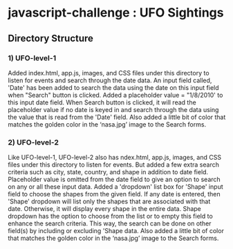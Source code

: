 # javascript-challenge : UFO Sightings 

## Directory Structure
### 1) UFO-level-1
Added index.html, app.js, images, and CSS files under this directory to listen for events and search through the date data. An input field called, 'Date' has been added to search the data using the date on this input field when "Search" button is clicked. Added a placeholder value = "1/8/2010' to this input date field. When Search button is clicked, it will read the placeholder value if no date is keyed in and search through the data using the value that is read from the 'Date' field. Also added a little bit of color that matches the golden color in the ‘nasa.jpg’ image to the Search forms.

### 2) UFO-level-2
Like UFO-level-1, UFO-level-2 also has ndex.html, app.js, images, and CSS files under this directory to listen for events. But added a few extra search criteria such as city, state, country, and shape in addition to date field. Placeholder value is omitted from the date field to give an option to search on any or all these input data. Added a 'dropdown' list box for 'Shape' input field to choose the shapes from the given field. If any date is entered, then 'Shape' dropdown will list only the shapes that are associated with that date. Otherwise, it will display every shape in the entire data. Shape dropdown has the option to choose from the list or to empty this field to enhance the search criteria. This way, the search can be done on other field(s) by including or excluding 'Shape data. Also added a little bit of color that matches the golden color in the ‘nasa.jpg’ image to the Search forms.
